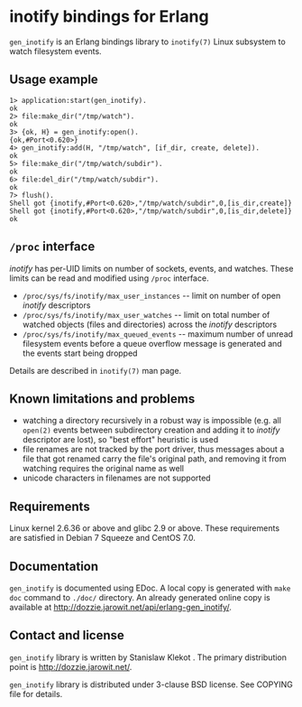 inotify bindings for Erlang
===========================

`gen_inotify` is an Erlang bindings library to `inotify(7)` Linux subsystem to
watch filesystem events.

Usage example
-------------

    1> application:start(gen_inotify).
    ok
    2> file:make_dir("/tmp/watch").
    ok
    3> {ok, H} = gen_inotify:open().
    {ok,#Port<0.620>}
    4> gen_inotify:add(H, "/tmp/watch", [if_dir, create, delete]).
    ok
    5> file:make_dir("/tmp/watch/subdir").
    ok
    6> file:del_dir("/tmp/watch/subdir").
    ok
    7> flush().
    Shell got {inotify,#Port<0.620>,"/tmp/watch/subdir",0,[is_dir,create]}
    Shell got {inotify,#Port<0.620>,"/tmp/watch/subdir",0,[is_dir,delete]}
    ok

`/proc` interface
-----------------

*inotify* has per-UID limits on number of sockets, events, and watches. These
limits can be read and modified using `/proc` interface.

* `/proc/sys/fs/inotify/max_user_instances` -- limit on number of open
  *inotify* descriptors
* `/proc/sys/fs/inotify/max_user_watches` -- limit on total number of watched
  objects (files and directories) across the *inotify* descriptors
* `/proc/sys/fs/inotify/max_queued_events` -- maximum number of unread
  filesystem events before a queue overflow message is generated and the
  events start being dropped

Details are described in `inotify(7)` man page.

Known limitations and problems
------------------------------

* watching a directory recursively in a robust way is impossible (e.g. all
  `open(2)` events between subdirectory creation and adding it to *inotify*
  descriptor are lost), so "best effort" heuristic is used
* file renames are not tracked by the port driver, thus messages about a file
  that got renamed carry the file's original path, and removing it from
  watching requires the original name as well
* unicode characters in filenames are not supported

Requirements
------------

Linux kernel 2.6.36 or above and glibc 2.9 or above. These requirements are
satisfied in Debian 7 Squeeze and CentOS 7.0.

Documentation
-------------

`gen_inotify` is documented using EDoc. A local copy is generated with
`make doc` command to `./doc/` directory. An already generated online copy is
available at <http://dozzie.jarowit.net/api/erlang-gen_inotify/>.

Contact and license
-------------------

`gen_inotify` library is written by Stanislaw Klekot <dozzie at jarowit.net>.
The primary distribution point is <http://dozzie.jarowit.net/>.

`gen_inotify` library is distributed under 3-clause BSD license. See COPYING
file for details.
